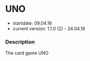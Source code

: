 # UNO

- startdate: 09.04.16
- current version: 1.1.0 (2) - 24.04.16

### Description

The card game UNO
